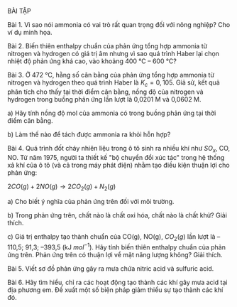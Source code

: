 BÀI TẬP

Bài 1. Vì sao nói ammonia có vai trò rất quan trọng đối với nông nghiệp? Cho ví dụ minh họa.

Bài 2. Biến thiên enthalpy chuẩn của phản ứng tổng hợp ammonia từ nitrogen và hydrogen có giá trị âm nhưng vì sao quá trình Haber lại chọn nhiệt độ phản ứng khá cao, vào khoảng 400 °C – 600 °C?

Bài 3. Ở 472 °C, hằng số cân bằng của phản ứng tổng hợp ammonia từ nitrogen và hydrogen theo quá trình Haber là $K_c = 0,105$. Giả sử, kết quả phân tích cho thấy tại thời điểm cân bằng, nồng độ của nitrogen và hydrogen trong buồng phản ứng lần lượt là 0,0201 M và 0,0602 M.

a) Hãy tính nồng độ mol của ammonia có trong buồng phản ứng tại thời điểm cân bằng.

b) Làm thế nào để tách được ammonia ra khỏi hỗn hợp?

Bài 4. Quá trình đốt cháy nhiên liệu trong ô tô sinh ra nhiều khí như $SO_x$, CO, NO. Từ năm 1975, người ta thiết kế "bộ chuyển đổi xúc tác" trong hệ thống xả khí của ô tô (và cả trong máy phát điện) nhằm tạo điều kiện thuận lợi cho phản ứng:

$2CO(g) + 2NO(g) \rightarrow 2CO_2(g) + N_2(g)$

a) Cho biết ý nghĩa của phản ứng trên đối với môi trường.

b) Trong phản ứng trên, chất nào là chất oxi hóa, chất nào là chất khử? Giải thích.

c) Giá trị enthalpy tạo thành chuẩn của CO(g), NO(g), $CO_2(g)$ lần lượt là –110,5; 91,3; –393,5 (kJ $mol^{-1}$). Hãy tính biến thiên enthalpy chuẩn của phản ứng trên. Phản ứng trên có thuận lợi về mặt năng lượng không? Giải thích.

Bài 5. Viết sơ đồ phản ứng gây ra mưa chứa nitric acid và sulfuric acid.

Bài 6. Hãy tìm hiểu, chỉ ra các hoạt động tạo thành các khí gây mưa acid tại địa phương em. Đề xuất một số biện pháp giảm thiểu sự tạo thành các khí đó.